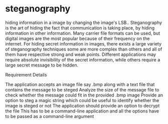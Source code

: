 # steganography
hiding information in a image by changing the image's LSB..
Steganography is the art of hiding the fact that communication is taking place, by hiding information in other information. 
Many carrier file formats can be used, but digital images are the most popular because of their frequency on the internet.
For hiding secret information in images, there exists a large variety of steganography techniques some are more complex than others and all of them have respective strong and weak points. 
Different applications may require absolute invisibility of the secret information, while others require a large secret message to be hidden.



Requirement Details

The application accepts an image file say .bmp along with a text file that contains the message to be steged
Analyze the size of the message file to check whether the message could fit in the provided .bmp image
Provide an option to steg a magic string which could be useful to identify whether the image is steged or not
The application should provide an option to decrypt the file
This has to be a command-line application and all the options have to be passed as a command-line argument
